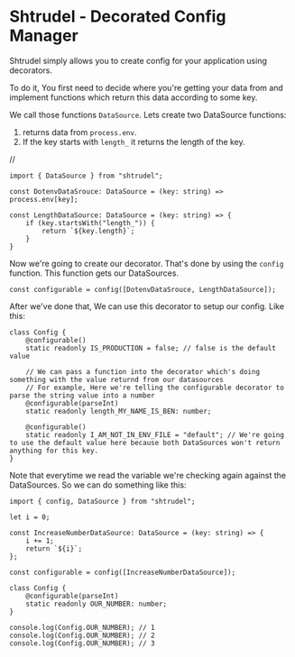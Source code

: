 # Shtrudel - Decorated Config Manager

Shtrudel simply allows you to create config for your application using decorators.

To do it, You first need to decide where you're getting your data from and implement functions which return this data according to some key.

We call those functions `DataSource`. Lets create two DataSource functions:

1) returns data from `process.env`.
2) If the key starts with `length_` it returns the length of the key.

//

    import { DataSource } from "shtrudel";
    
    const DotenvDataSrouce: DataSource = (key: string) => process.env[key];
    
    const LengthDataSource: DataSource = (key: string) => {
        if (key.startsWith("length_")) {
            return `${key.length}`;
        }
    }

Now we're going to create our decorator. That's done by using the `config` function. This function gets our DataSources.

	const configurable = config([DotenvDataSrouce, LengthDataSource]);

After we've done that, We can use this decorator to setup our config. Like this:

	class Config {
	    @configurable()
	    static readonly IS_PRODUCTION = false; // false is the default value

	    // We can pass a function into the decorator which's doing something with the value returnd from our datasources
	    // For example, Here we're telling the configurable decorator to parse the string value into a number
	    @configurable(parseInt) 
	    static readonly length_MY_NAME_IS_BEN: number;

	    @configurable()
	    static readonly I_AM_NOT_IN_ENV_FILE = "default"; // We're going to use the default value here because both DataSources won't return anything for this key.
	}

Note that everytime we read the variable we're checking again against the DataSources.  So we can do something like this:

	import { config, DataSource } from "shtrudel";

	let i = 0;

	const IncreaseNumberDataSource: DataSource = (key: string) => {
	    i += 1;
	    return `${i}`;
	};

	const configurable = config([IncreaseNumberDataSource]);

	class Config {
	    @configurable(parseInt)
	    static readonly OUR_NUMBER: number;
	}

	console.log(Config.OUR_NUMBER); // 1
	console.log(Config.OUR_NUMBER); // 2
	console.log(Config.OUR_NUMBER); // 3

